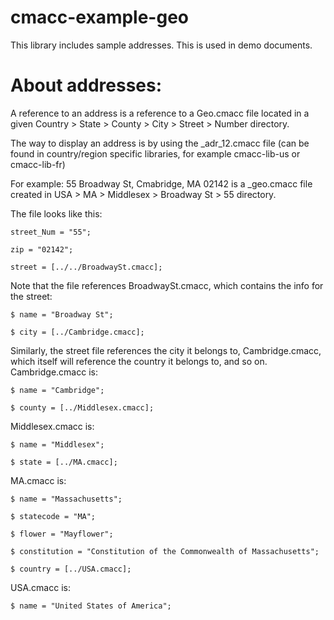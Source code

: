 # cmacc-example-geo

This library includes sample addresses. This is used in demo documents.

# About addresses:

A reference to an address is a reference to a Geo.cmacc file located in a given Country > State > County > City > Street > Number directory.

The way to display an address is by using the _adr_12.cmacc file (can be found in country/region specific libraries, for example cmacc-lib-us or cmacc-lib-fr)

For example: 55 Broadway St, Cmabridge, MA 02142 is a _geo.cmacc file created in USA > MA > Middlesex > Broadway St > 55 directory.

The file looks like this: 

```
street_Num = "55";

zip = "02142";

street = [../../BroadwaySt.cmacc];
```

Note that the file references BroadwaySt.cmacc, which contains the info for the street:

```
$ name = "Broadway St";

$ city = [../Cambridge.cmacc];
```

Similarly, the street file references the city it belongs to, Cambridge.cmacc, which itself will reference the country it belongs to, and so on.
Cambridge.cmacc is:

```
$ name = "Cambridge";

$ county = [../Middlesex.cmacc];
```

Middlesex.cmacc is:

```
$ name = "Middlesex";

$ state = [../MA.cmacc];
```

MA.cmacc is:

```
$ name = "Massachusetts";

$ statecode = "MA";

$ flower = "Mayflower";

$ constitution = "Constitution of the Commonwealth of Massachusetts";

$ country = [../USA.cmacc];
```

USA.cmacc is:

```
$ name = "United States of America";
```